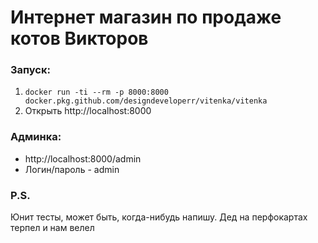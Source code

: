 # **Интернет магазин по продаже котов Викторов**
### Запуск:
1. `docker run -ti --rm -p 8000:8000 docker.pkg.github.com/designdeveloperr/vitenka/vitenka`
2. Открыть http://localhost:8000
### Админка:
* http://localhost:8000/admin
* Логин/пароль - admin
### P.S.
Юнит тесты, может быть, когда-нибудь напишу. Дед на перфокартах терпел и нам велел
